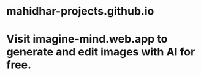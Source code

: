 # mahidhar-projects.github.io

# Visit imagine-mind.web.app to generate and edit images with AI for free.

